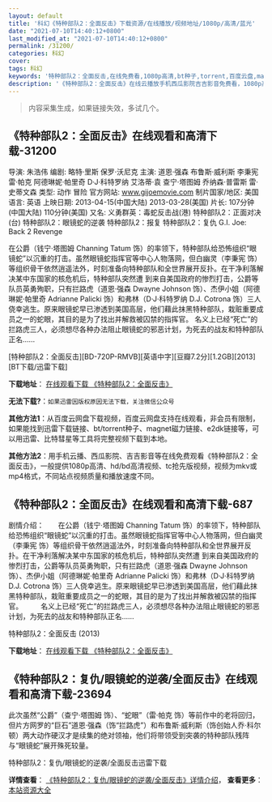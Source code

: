 ```yaml
---
layout: default
title: '科幻《特种部队2：全面反击》下载资源/在线播放/视频地址/1080p/高清/蓝光'
date: "2021-07-10T14:40:12+0800"
last_modified_at: "2021-07-10T14:40:12+0800"
permalink: /31200/
categories: 科幻
cover:
tags: 科幻
keywords: '特种部队2：全面反击,在线免费看,1080p高清,bt种子,torrent,百度云盘,magnet,磁力链,迅雷下载资源'
description: '《特种部队2：全面反击》在线云播放手机西瓜影院吉吉影音免费看，1080p高清bd/hd未删减完整版和tc抢先枪版，mkv/mp4格式，附带bt/torrent种子、magnet/磁力链、百度云盘、网盘资源迅雷下载链接'
---
```


>内容采集生成，如果链接失效，多试几个。


## 《特种部队2：全面反击》在线观看和高清下载-31200

导演: 朱浩伟 编剧: 略特·里斯 保罗·沃尼克 主演: 道恩·强森 布鲁斯·威利斯 李秉宪 雷·帕克 阿德琳妮·帕里奇 D·J·科特罗纳 艾洛蒂·袁 查宁·塔图姆 乔纳森·普雷斯 雷·史蒂文森 类型: 动作 冒险 官方网站: www.gijoemovie.com 制片国家/地区: 美国 语言: 英语 上映日期: 2013-04-15(中国大陆) 2013-03-28(美国) 片长: 107分钟(中国大陆) 110分钟(美国) 又名: 义勇群英：毒蛇反击战(港) 特种部队2：正面对决(台) 特种部队2：眼镜蛇的逆袭 特种部队2：报复 特种部队2：复仇 G.I. Joe: Back 2 Revenge

在公爵（钱宁·塔图姆 Channing Tatum 饰）的率领下，特种部队给恐怖组织“眼镜蛇”以沉重的打击。虽然眼镜蛇指挥官等中心人物落网，但白幽灵（李秉宪 饰）等组织骨干依然逍遥法外，时刻准备向特种部队和全世界展开反扑。在干净利落解决某中东国家的核危机后，特种部队突然遭 到来自美国政府的惨烈打击，公爵等队员英勇殉职，只有拦路虎（道恩·强森 Dwayne Johnson 饰）、杰伊小姐（阿德琳妮·帕里奇 Adrianne Palicki 饰）和弗林（D·J·科特罗纳 D.J. Cotrona 饰）三人侥幸逃生。原来眼镜蛇早已渗透到美国高层，他们藉此抹黑特种部队，栽赃重要成员之一的蛇眼，其目的是为了找出并解救被囚禁的指挥官。 名义上已经“死亡”的拦路虎三人，必须想尽各种办法阻止眼镜蛇的邪恶计划，为死去的战友和特种部队正名……


[特种部队2：全面反击][BD-720P-RMVB][英语中字][豆瓣7.2分][1.2GB][2013][BT下载/迅雷下载]

**下载地址**： [在线观看下载 《特种部队2：全面反击》](https://www.btdx8.com/torrent/g_i_joe_retaliation_2013.html) 


**无法下载?**：`如果迅雷因版权原因无法下载，关注微信公众号 `

**其他方法1**：从百度云网盘下载视频，百度云网盘支持在线观看，非会员有限制，如果能找到迅雷下载链接、bt/torrent种子、magnet磁力链接、e2dk链接等，可以用迅雷、比特彗星等工具将完整视频下载到本地。

**其他方法2**：用手机云播、西瓜影院、吉吉影音等在线免费观看《特种部队2：全面反击》，一般提供1080p高清、hd/bd高清视频、tc抢先版视频，视频为mkv或mp4格式，不同站点视频质量和播放速度不同。


## 《特种部队2：全面反击》在线观看和高清下载-687

剧情介绍：　　在公爵（钱宁·塔图姆 Channing Tatum 饰）的率领下，特种部队给恐怖组织“眼镜蛇”以沉重的打击。虽然眼镜蛇指挥官等中心人物落网，但白幽灵（李秉宪 饰）等组织骨干依然逍遥法外，时刻准备向特种部队和全世界展开反扑。在干净利落解决某中东国家的核危机后，特种部队突然遭 到来自美国政府的惨烈打击，公爵等队员英勇殉职，只有拦路虎（道恩·强森 Dwayne Johnson 饰）、杰伊小姐（阿德琳妮·帕里奇 Adrianne Palicki 饰）和弗林（D·J·科特罗纳 D.J. Cotrona 饰）三人侥幸逃生。原来眼镜蛇早已渗透到美国高层，他们藉此抹黑特种部队，栽赃重要成员之一的蛇眼，其目的是为了找出并解救被囚禁的指挥官。  　　名义上已经“死亡”的拦路虎三人，必须想尽各种办法阻止眼镜蛇的邪恶计划，为死去的战友和特种部队正名……


特种部队2：全面反击 (2013)

**下载地址**： [在线观看下载 《特种部队2：全面反击》](https://www.btbtdy.me/btdy/dy2483.html) 


## 《特种部队2：复仇/眼镜蛇的逆袭/全面反击》在线观看和高清下载-23694

此次虽然“公爵”（查宁&middot;塔图姆 饰）、&ldquo;蛇眼”（雷·帕克 饰）等前作中的老将回归，但片方网罗的&ldquo;巨石”道恩·强森（饰“拦路虎&rdquo;）和布鲁斯&middot;威利斯（饰创始人乔&middot;科尔顿）两大动作硬汉才是续集的绝对领袖，他们将带领受到突袭的特种部队残阵与&ldquo;眼镜蛇&rdquo;展开殊死较量。</p>


特种部队2：复仇/眼镜蛇的逆袭/全面反击迅雷下载

**详情查看**： [《特种部队2：复仇/眼镜蛇的逆袭/全面反击》详情介绍](/movie/23694/)， **查看更多**：[本站资源大全](/movie/t/all/)

